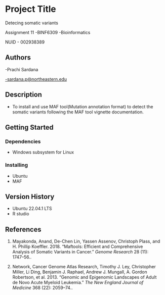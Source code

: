 # Project Title 
Detecing somatic variants

Assignment 11 -BINF6309 -Bioinformatics

NUID - 002938389

## Authors

-Prachi Sardana

-sardana.p@northeastern.edu


## Description

- To install and use MAF tool(Mutation annotation format) to detect the somatic variants following the MAF tool vignette documentation.

## Getting Started

### Dependencies

* Windows subsystem for Linux

### Installing

* Ubuntu
* MAF

## Version History

* Ubuntu 22.04.1 LTS
* R studio

## References
1. Mayakonda, Anand, De-Chen Lin, Yassen Assenov, Christoph Plass, and H. Phillip Koeffler. 2018. “Maftools: Efficient and Comprehensive Analysis of Somatic Variants in Cancer.” *Genome Research* 28 (11): 1747–56..

2. Network, Cancer Genome Atlas Research, Timothy J. Ley, Christopher Miller, Li Ding, Benjamin J. Raphael, Andrew J. Mungall, A. Gordon Robertson, et al. 2013. “Genomic and Epigenomic Landscapes of Adult de Novo Acute Myeloid Leukemia.” *The New England Journal of Medicine* 368 (22): 2059–74..

